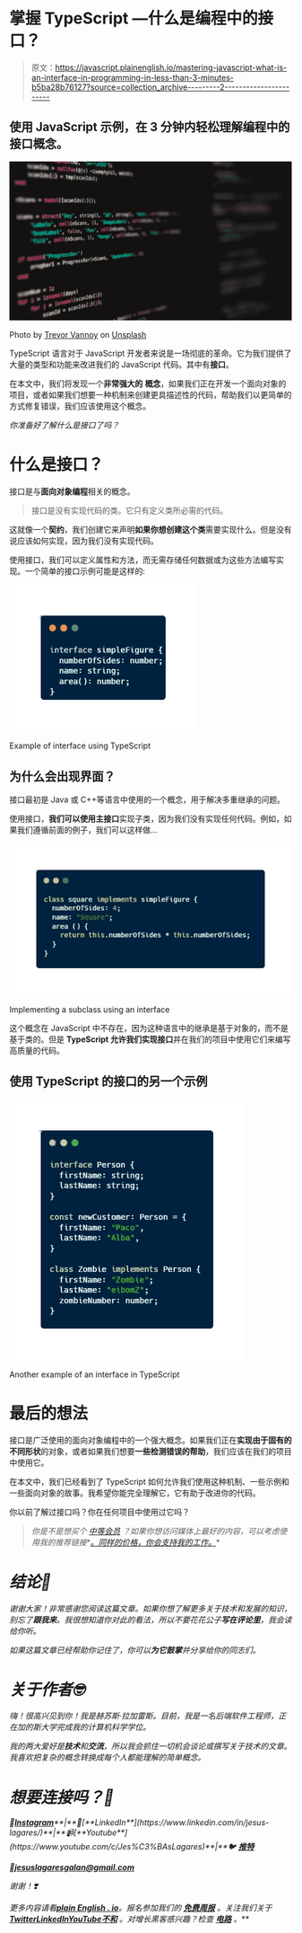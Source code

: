 # 掌握 TypeScript —什么是编程中的接口？

> 原文：<https://javascript.plainenglish.io/mastering-javascript-what-is-an-interface-in-programming-in-less-than-3-minutes-b5ba28b76127?source=collection_archive---------2----------------------->

## 使用 JavaScript 示例，在 3 分钟内轻松理解编程中的接口概念。

![](img/ee638f18a241a20257eccd3b14f75d0a.png)

Photo by [Trevor Vannoy](https://unsplash.com/@tvannoy?utm_source=medium&utm_medium=referral) on [Unsplash](https://unsplash.com?utm_source=medium&utm_medium=referral)

TypeScript 语言对于 JavaScript 开发者来说是一场彻底的革命。它为我们提供了大量的类型和功能来改进我们的 JavaScript 代码。其中有**接口**。

在本文中，我们将发现一个**非常强大的** **概念**，如果我们正在开发一个面向对象的项目，或者如果我们想要一种机制来创建更具描述性的代码，帮助我们以更简单的方式修复错误，我们应该使用这个概念。

*你准备好了解什么是接口了吗？*

# 什么是接口？

接口是与**面向对象编程**相关的概念。

> 接口是没有实现代码的类。它只有定义类所必需的代码。

这就像一个**契约**，我们创建它来声明**如果你想创建这个类**需要实现什么。但是没有说应该如何实现，因为我们没有实现代码。

使用接口，我们可以定义属性和方法，而无需存储任何数据或为这些方法编写实现。一个简单的接口示例可能是这样的:

![](img/317793ebbc84943bba983af5588f3721.png)

Example of interface using TypeScript

## 为什么会出现界面？

接口最初是 Java 或 C++等语言中使用的一个概念，用于解决多重继承的问题。

使用接口，**我们可以使用主接口**实现子类，因为我们没有实现任何代码。例如，如果我们遵循前面的例子，我们可以这样做…

![](img/054d2bac4d8f2546d3c0b5b157c5a73b.png)

Implementing a subclass using an interface

这个概念在 JavaScript 中不存在，因为这种语言中的继承是基于对象的，而不是基于类的。但是 **TypeScript 允许我们实现接口**并在我们的项目中使用它们来编写高质量的代码。

## 使用 TypeScript 的接口的另一个示例

![](img/1024181f22d5a382ca3d010f48856cca.png)

Another example of an interface in TypeScript

# 最后的想法

接口是广泛使用的面向对象编程中的一个强大概念。如果我们正在**实现由于固有的不同形状**的对象，或者如果我们想要**一些检测错误的帮助**，我们应该在我们的项目中使用它。

在本文中，我们已经看到了 TypeScript 如何允许我们使用这种机制、一些示例和一些面向对象的故事。我希望你能完全理解它，它有助于改进你的代码。

你以前了解过接口吗？你在任何项目中使用过它吗？

> *你是不是想买个* [*中等会员*](https://medium.com/@jesuslagares/membership) *？如果你想访问媒体上最好的内容，可以考虑使用我的推荐链接**[*。同样的价格，你会支持我的工作。*](https://medium.com/@jesuslagares/membership)*

# *结论👋*

*谢谢大家！非常感谢您阅读这篇文章。如果你想了解更多关于技术和发展的知识，别忘了**跟我来**。我很想知道你对此的看法，所以不要花花公子**写在评论里**，我会读给你听。*

*如果这篇文章已经帮助你记住了，你可以**为它鼓掌**并分享给你的同志们。*

# *关于作者🤓*

*嗨！很高兴见到你！我是赫苏斯·拉加雷斯。目前，我是一名后端软件工程师，正在加的斯大学完成我的计算机科学学位。*

*我的两大爱好是**技术**和**交流**，所以我会抓住一切机会谈论或撰写关于技术的文章。我喜欢把复杂的概念转换成每个人都能理解的简单概念。*

# *想要连接吗？📲*

*📸[**Instagram**](https://instagram.com/jesuslagares_)**|**💼[**LinkedIn**](https://www.linkedin.com/in/jesus-lagares/)**|**📹[**Youtube**](https://www.youtube.com/c/Jes%C3%BAsLagares)**|**🐦 [**推特**](https://twitter.com/jesuslagares_)*

*📩**jesuslagaresgalan@gmail.com***

*谢谢！❣️*

**更多内容请看*[***plain English . io***](https://plainenglish.io/)*。报名参加我们的* [***免费周报***](http://newsletter.plainenglish.io/) *。关注我们关于*[***Twitter***](https://twitter.com/inPlainEngHQ)[***LinkedIn***](https://www.linkedin.com/company/inplainenglish/)*[***YouTube***](https://www.youtube.com/channel/UCtipWUghju290NWcn8jhyAw)*[***不和***](https://discord.gg/GtDtUAvyhW) *。对增长黑客感兴趣？检查* [***电路***](https://circuit.ooo/) *。****